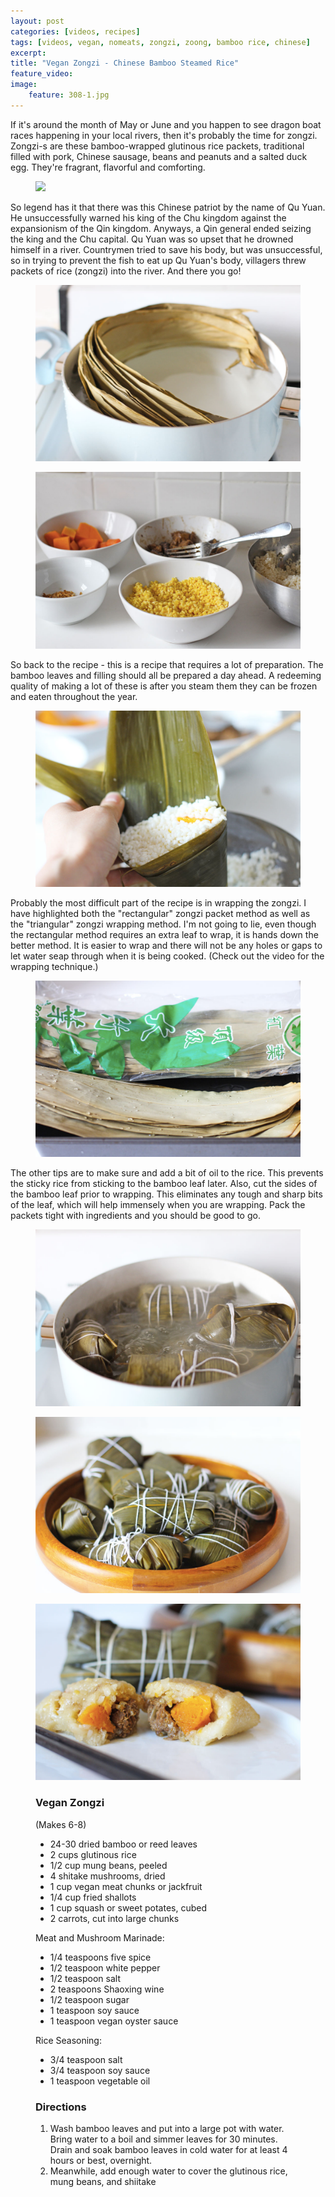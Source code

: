 ```yaml
---
layout: post
categories: [videos, recipes]
tags: [videos, vegan, nomeats, zongzi, zoong, bamboo rice, chinese]
excerpt: 
title: "Vegan Zongzi - Chinese Bamboo Steamed Rice"
feature_video: 
image:
    feature: 308-1.jpg
---
```


If it's around the month of May or June and you happen to see dragon boat races happening in your local rivers, then it's probably the time for zongzi.  Zongzi-s are these bamboo-wrapped glutinous rice packets, traditional filled with pork, Chinese sausage, beans and peanuts and a salted duck egg.  They're fragrant, flavorful and comforting.

<figure>
    <img src="/images/308-10">
</figure> 

So legend has it that there was this Chinese patriot by the name of Qu Yuan.  He unsuccessfully warned his king of the Chu kingdom against the expansionism of the Qin kingdom.  Anyways, a Qin general ended seizing the king and the Chu capital.  Qu Yuan was so upset that he drowned himself in a river.  Countrymen tried to save his body, but was unsuccessful, so in trying to prevent the fish to eat up Qu Yuan's body, villagers threw packets of rice (zongzi) into the river.  And there you go!

<figure>
    <img src="/images/308-3.jpg">
</figure> 

<figure>
    <img src="/images/308-4.jpg">
</figure> 

So back to the recipe - this is a recipe that requires a lot of preparation.  The bamboo leaves and filling should all be prepared a day ahead.  A redeeming quality of making  a lot of these is after you steam them they can be frozen and eaten throughout the year.

<figure>
    <img src="/images/308-5.jpg">
</figure> 

Probably the most difficult part of the recipe is in wrapping the zongzi.  I have highlighted both the "rectangular" zongzi packet method as well as the "triangular" zongzi wrapping method.  I'm not going to lie, even though the rectangular method requires an extra leaf to wrap, it is hands down the better method.  It is easier to wrap and there will not be any holes or gaps to let water seap through when it is being cooked.  (Check out the video for the wrapping technique.)

<figure>
    <img src="/images/308-2.jpg">
</figure> 

The other tips are to make sure and add a bit of oil to the rice.  This prevents the sticky rice from sticking to the bamboo leaf later.  Also, cut the sides of the bamboo leaf prior to wrapping.  This eliminates any tough and sharp bits of the leaf, which will help immensely when you are wrapping.  Pack the packets tight with ingredients and you should be good to go.

<figure>
    <img src="/images/308-7.jpg">
</figure> 

<figure>
    <img src="/images/308-6.jpg">
</figure> 

<figure>
    <img src="/images/308-8.jpg">
</figure> 


<figure class="ingredients" markdown="1">

### Vegan Zongzi

(Makes 6-8)

- 24-30 dried bamboo or reed leaves
- 2 cups glutinous rice
- 1/2 cup mung beans, peeled
- 4 shitake mushrooms, dried
- 1 cup vegan meat chunks or jackfruit
- 1/4 cup fried shallots
- 1 cup squash or sweet potates, cubed
- 2 carrots, cut into large chunks

Meat and Mushroom Marinade:

- 1/4 teaspoons five spice
- 1/2 teaspoon white pepper
- 1/2 teaspoon salt
- 2 teaspoons Shaoxing wine
- 1/2 teaspoon sugar
- 1 teaspoon soy sauce
- 1 teaspoon vegan oyster sauce

Rice Seasoning:

- 3/4 teaspoon salt
- 3/4 teaspoon soy sauce
- 1 teaspoon vegetable oil


</figure>

<figure class="directions" markdown="1">

### Directions

1. Wash bamboo leaves and put into a large pot with water.  Bring water to a boil and simmer leaves for 30 minutes.  Drain and soak bamboo leaves in cold water for at least 4 hours or best, overnight.
2. Meanwhile, add enough water to cover the glutinous rice, mung beans, and shiitake

</figure>